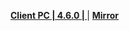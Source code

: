 **[Client PC | 4.6.0 |  ](https://d2wztyirwsuyyo.cloudfront.net/tmp/com.miHoYo.bh3global/pc/BH3_v4.6.0_5e42365a0db.7z)** | **[Mirror](https://bigfile-os-mihayo.akamaized.net/com.miHoYo.bh3oversea/pc/BH3_v4.6.0_5e42365a0db.7z)**
